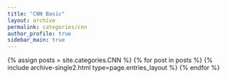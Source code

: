 ```yaml
---
title: "CNN Basic"
layout: archive
permalink: categories/cnn
author_profile: true
sidebar_main: true
---
```


{% assign posts = site.categories.CNN %}
{% for post in posts %} {% include archive-single2.html type=page.entries_layout %} {% endfor %}
